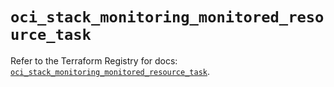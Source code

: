 # `oci_stack_monitoring_monitored_resource_task`

Refer to the Terraform Registry for docs: [`oci_stack_monitoring_monitored_resource_task`](https://registry.terraform.io/providers/hashicorp/oci/7.19.0/docs/resources/stack_monitoring_monitored_resource_task).
